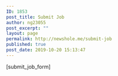 ```yaml
---
ID: 1853
post_title: Submit Job
author: ng23055
post_excerpt: ""
layout: page
permalink: http://newshole.me/submit-job
published: true
post_date: 2019-10-20 15:13:47
---
```

[submit_job_form]